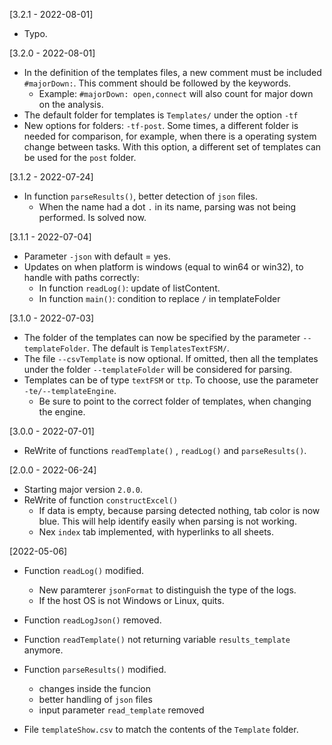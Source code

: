 [3.2.1 - 2022-08-01]
- Typo.

[3.2.0 - 2022-08-01]
- In the definition of the templates files, a new comment must be included `#majorDown:`. This comment should be followed by the keywords.
    - Example: `#majorDown: open,connect` will also count for major down on the analysis.
- The default folder for templates is `Templates/` under the option `-tf`
- New options for folders: `-tf-post`. Some times, a different folder is needed for comparison, for example, when there is a operating system change between tasks. With this option, a different set of templates can be used for the `post` folder.

[3.1.2 - 2022-07-24]
- In function `parseResults()`, better detection of `json` files.
    - When the name had a dot `.` in its name, parsing was not being performed. Is solved now.

[3.1.1 - 2022-07-04]
- Parameter `-json` with default = yes.
- Updates on when platform is windows (equal to win64 or win32), to handle with paths correctly:
    - In function `readLog()`: update of listContent.
    - In function `main()`: condition to replace `/` in templateFolder

[3.1.0 - 2022-07-03]

- The folder of the templates can now be specified by the parameter `--templateFolder`. The default is `TemplatesTextFSM/`.
- The file `--csvTemplate` is now optional. If omitted, then all the templates under the folder `--templateFolder` will be considered for parsing.
- Templates can be of type `textFSM` or `ttp`. To choose, use the parameter `-te/--templateEngine`.
    - Be sure to point to the correct folder of templates, when changing the engine.


[3.0.0 - 2022-07-01]

- ReWrite of functions `readTemplate()` , `readLog()` and `parseResults()`.

[2.0.0 - 2022-06-24]

- Starting major version `2.0.0`.
- ReWrite of function `constructExcel()`
    - If data is empty, because parsing detected nothing, tab color is now blue. This will help identify easily when parsing is not working.
    - Nex `index` tab implemented, with hyperlinks to all sheets.

[2022-05-06]

- Function `readLog()` modified.
    - New paramterer `jsonFormat` to distinguish the type of the logs.
    - If the host OS is not Windows or Linux, quits.

- Function `readLogJson()` removed.

- Function `readTemplate()` not returning variable `results_template` anymore.

- Function `parseResults()` modified.
    - changes inside the funcion
    - better handling of `json` files
    - input parameter `read_template` removed

- File `templateShow.csv` to match the contents of the `Template` folder.
